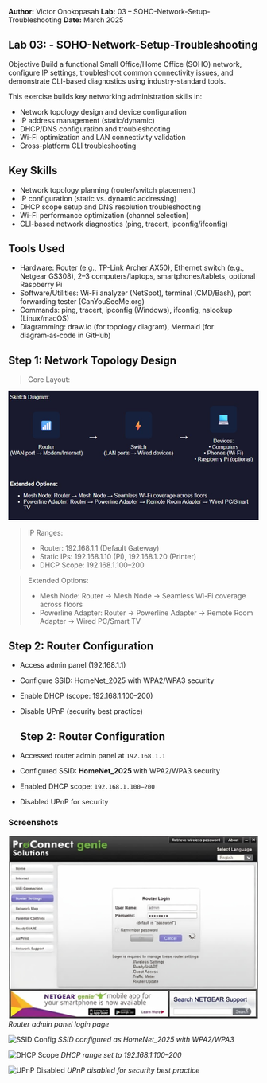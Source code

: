 **Author:** Victor Onokopasah
**Lab:** 03 – SOHO-Network-Setup-Troubleshooting
**Date:** March 2025

## Lab 03: - SOHO-Network-Setup-Troubleshooting
Objective
Build a functional Small Office/Home Office (SOHO) network, configure IP settings, troubleshoot common connectivity issues, and demonstrate CLI-based diagnostics using industry-standard tools.

This exercise builds key networking administration skills in:

- Network topology design and device configuration
- IP address management (static/dynamic)
- DHCP/DNS configuration and troubleshooting
- Wi-Fi optimization and LAN connectivity validation
- Cross-platform CLI troubleshooting
  
## Key Skills
- Network topology planning (router/switch placement)
- IP configuration (static vs. dynamic addressing)
- DHCP scope setup and DNS resolution troubleshooting
- Wi-Fi performance optimization (channel selection)
- CLI-based network diagnostics (ping, tracert, ipconfig/ifconfig)
  
## Tools Used
- Hardware: Router (e.g., TP-Link Archer AX50), Ethernet switch (e.g., Netgear GS308), 2–3 computers/laptops, smartphones/tablets, optional Raspberry Pi
- Software/Utilities: Wi-Fi analyzer (NetSpot), terminal (CMD/Bash), port forwarding tester (CanYouSeeMe.org)
- Commands: ping, tracert, ipconfig (Windows), ifconfig, nslookup (Linux/macOS)
- Diagramming: draw.io (for topology diagram), Mermaid (for diagram‑as‑code in GitHub)

## Step 1: Network Topology Design  
> Core Layout:

![Network Topology Design](Images/topology-design.jpg)

> IP Ranges:
> - Router: 192.168.1.1 (Default Gateway)
> - Static IPs: 192.168.1.10 (Pi), 192.168.1.20 (Printer)
> - DHCP Scope: 192.168.1.100–200

> Extended Options:  
> - Mesh Node: Router → Mesh Node → Seamless Wi-Fi coverage across floors  
> - Powerline Adapter: Router → Powerline Adapter → Remote Room Adapter → Wired PC/Smart TV

## Step 2: Router Configuration
- Access admin panel (192.168.1.1)
- Configure SSID: HomeNet_2025 with WPA2/WPA3 security
- Enable DHCP (scope: 192.168.1.100–200)
- Disable UPnP (security best practice)

  ## Step 2: Router Configuration

- Accessed router admin panel at `192.168.1.1`
- Configured SSID: **HomeNet_2025** with WPA2/WPA3 security
- Enabled DHCP scope: `192.168.1.100–200`
- Disabled UPnP for security

### Screenshots
![Router Login](images/router-login.jpg)
*Router admin panel login page*

![SSID Config](assets/router-ssid.png)
*SSID configured as HomeNet_2025 with WPA2/WPA3*

![DHCP Scope](assets/router-dhcp.png)
*DHCP range set to 192.168.1.100–200*

![UPnP Disabled](assets/router-upnp.png)
*UPnP disabled for security best practice*

